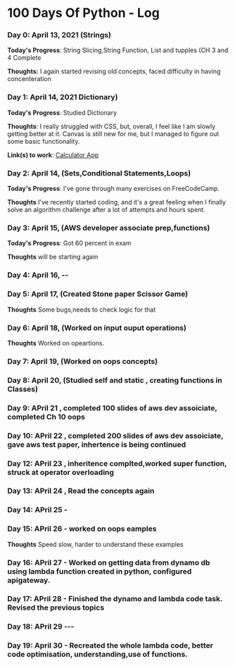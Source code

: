 # 100 Days Of Python - Log

### Day 0: April 13, 2021 (Strings)


**Today's Progress**: String Slicing,String Function, List and tupples (CH 3 and 4 Complete

**Thoughts:** I again started revising old concepts, faced difficulty in having concenteration



### Day 1: April 14, 2021 Dictionary)


**Today's Progress**: Studied Dictionary

**Thoughts**: I really struggled with CSS, but, overall, I feel like I am slowly getting better at it. Canvas is still new for me, but I managed to figure out some basic functionality.

**Link(s) to work**: [Calculator App](http://www.example.com)


### Day 2: April 14, (Sets,Conditional Statements,Loops)

**Today's Progress**: I've gone through many exercises on FreeCodeCamp.

**Thoughts** I've recently started coding, and it's a great feeling when I finally solve an algorithm challenge after a lot of attempts and hours spent.

### Day 3: April 15, (AWS developer associate prep,functions)

**Today's Progress**: Got 60 percent in exam

**Thoughts** will be starting again

### Day 4: April 16, --

### Day 5: April 17, (Created Stone paper Scissor Game)
**Thoughts** Some bugs,needs to check logic for that

### Day 6: April 18, (Worked on input ouput operations)
**Thoughts** Worked on opeartions.

### Day 7: April 19, (Worked on oops concepts)

### Day 8: April 20, (Studied self and static , creating functions in Classes)

### Day 9: APril 21 , completed 100 slides of aws dev assoiciate, completed Ch 10 oops

### Day 10: APril 22 , completed 200 slides of aws dev assoiciate, gave aws test paper, inhertence is being continued


### Day 12: APril 23 , inheritence complted,worked super function, struck at operator overloading
### Day 13: APril 24 , Read the concepts again
### Day 14: APril 25 -
### Day 15: APril 26 - worked on oops eamples
**Thoughts** Speed slow, harder to understand these examples
### Day 16: APril 27 - Worked on getting data from dynamo db using lambda function created in python, configured apigateway.
### Day 17: APril 28 - Finished the dynamo and lambda code task. Revised the previous topics
### Day 18: APril 29 ---
### Day 19: April 30 - Recreated the whole lambda code, better code optimisation, understanding,use of functions.


